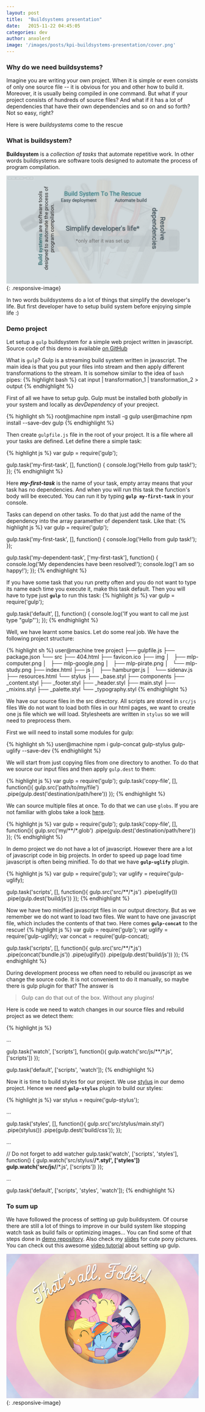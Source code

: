 ```yaml
---
layout: post
title:  "Buildsystems presentation"
date:   2015-11-22 04:45:05
categories: dev
author: anxolerd
image: '/images/posts/kpi-buildsystems-presentation/cover.png'
---
```


### Why do we need buildsystems?
Imagine you are writing your own project. When it is simple or even consists of only one source file -- it is obvious for you and other how to build it. Moreover, it is usually being compiled in one command.
But what if your project consists of hundreds of source files? And what if it has a lot of dependencies that have their own dependencies and so on and so forth? Not so easy, right?

Here is were _buildsystems_ come to the rescue

### What is buildsystem?

__Buildsystem__ is a _collection of tasks_ that automate repetitive work. In other words buildsystems are software tools designed to automate the process of program compilation.

![profit.png][profit.png]{: .responsive-image}

In two words buildsystems do a lot of things that simplify the developer's life. But first developer have to setup build system before enjoying simple life :)

### Demo project

Let setup a `gulp` buildsystem for a simple web project written in javascript. Source code of this demo is available [on GitHub][demo-gh]

What is `gulp`? Gulp is a streaming build system written in javascript. The main idea is that you put your files into stream and then apply different transformations to the stream. It is somehow similar to the idea of `bash` pipes:
{% highlight bash %}
cat input | transformation_1 | transformation_2 > output
{% endhighlight %}

First of all we have to setup gulp. Gulp must be installed both _globally_ in your system and locally as _devDependency_ of your preoject.

{% highlight sh %}
root@machine npm install -g gulp
user@machine npm install --save-dev gulp
{% endhighlight %}

Then create `gulpfile.js` file in the root of your project. It is a file where all your tasks are defined. Let define there a simple task:

{% highlight js %}
var gulp = require('gulp');

gulp.task('my-first-task', [], function() {
    console.log('Hello from gulp task!');
});
{% endhighlight %}

Here ___my-first-task___ is the name of your task, empty array means that your task has no dependencies. And when you will run this task the function's body will be executed.
You can run it by typing **`gulp my-first-task`** in your console. 

Tasks can depend on other tasks. To do that just add the name of the dependency into the array paramether of dependent task. Like that:
{% highlight js %}
var gulp = require('gulp');

gulp.task('my-first-task', [], function() {
    console.log('Hello from gulp task!');
});

gulp.task('my-dependent-task', ['my-first-task'], function() {
    console.log('My dependencies have been resolved!');
    console.log('I am so happy!');
});
{% endhighlight %}

If you have some task that you run pretty often and you do not want to type its name each time you execute it, make this task default. Then you will have to type just **`gulp`** to run this task:
{% highlight js %}
var gulp = require('gulp');

gulp.task('default', [], function() {
    console.log('If you want to call me just type "gulp"');
});
{% endhighlight %}

Well, we have learnt some basics. Let do some real job. We have the following project structure:

{% highlight sh %}
user@machine tree project
├── gulpfile.js
├── package.json
└── src
    ├── 404.html
    ├── favicon.ico
    ├── img
    │   ├── mlp-computer.png
    │   ├── mlp-google.png
    │   ├── mlp-pirate.png
    │   └── mlp-study.png
    ├── index.html
    ├── js
    │   ├── hamburger.js
    │   └── sidenav.js
    ├── resources.html
    └── stylus
        ├── _base.styl
        ├── components
        ├── _content.styl
        ├── _footer.styl
        ├── _header.styl
        ├── main.styl
        ├── _mixins.styl
        ├── _palette.styl
        └── _typography.styl
{% endhighlight %}

We have our source files in the src directory. All scripts are stored in `src/js` files We do not want to load both files in our html pages, we want to create one js file which we will load. Stylesheets are written in `stylus` so we will need to preprocess them.

First we will need to install some modules for gulp:

{% highlight sh %}
user@machine npm i gulp-concat gulp-stylus gulp-uglify --save-dev
{% endhighlight %}

We will start from just copying files from one directory to another. To do that we source our input files and then apply `gulp.dest` to them:

{% highlight js %}
var gulp = require('gulp');
gulp.task('copy-file', [], function(){
    gulp.src('path/to/my/file')
    .pipe(gulp.dest('destination/path/here'))
});
{% endhighlight %}

We can source multiple files at once. To do that we can use `globs`. If you are not familiar with globs take a look [here][globs].

{% highlight js %}
var gulp = require('gulp');
gulp.task('copy-file', [], function(){
    gulp.src('my/**/*.glob')
    .pipe(gulp.dest('destination/path/here'))
});
{% endhighlight %}

In demo project we do not have a lot of javascript. However there are a lot of javascript code in big projects. In order to speed up page load time javascript is often being minified. To do that we have **`gulp-uglify`** plugin.

{% highlight js %}
var gulp = require('gulp');
var uglify = require('gulp-uglify);

gulp.task('scripts', [], function(){
    gulp.src('src/**/*.js')
    .pipe(uglify())
    .pipe(gulp.dest('build/js'))
});
{% endhighlight %}

Now we have two minified javascript files in our output directory. But as we remember we do not want to load two files. We want to have one javascript file, which includes the contents of that two. Here comes **`gulp-concat`** to the rescue!
{% highlight js %}
var gulp = require('gulp');
var uglify = require('gulp-uglify);
var concat = require('gulp-concat);

gulp.task('scripts', [], function(){
    gulp.src('src/**/*.js')
    .pipe(concat('bundle.js'))
    .pipe(uglify())
    .pipe(gulp.dest('build/js'))
});
{% endhighlight %}

During development process we often need to rebuild ou javascript as we change the source code. It is not convenient to do it manually, so maybe there is gulp plugin for that? The answer is

> Gulp can do that out of the box. Without any plugins!

Here is code we need to watch changes in our source files and rebuild project as we detect them:

{% highlight js %}

...

gulp.task('watch', ['scripts'], function(){
    gulp.watch('src/js/**/*.js', ['scripts'])
});

gulp.task('default', ['scripts', 'watch']);
{% endhighlight %}

Now it is time to build styles for our project. We use [stylus][stylus] in our demo project. Hence we need **`gulp-stylus`** plugin to build our styles:

{% highlight js %}
var stylus = require('gulp-stylus');

...

gulp.task('styles', [], function(){
    gulp.src('src/stylus/main.styl')
    .pipe(stylus())
    .pipe(gulp.dest('build/css'));
});

...

// Do not forget to add watcher
gulp.task('watch', ['scripts', 'styles'], function() {
    gulp.watch('src/stylus/**/*.styl', ['styles'])
    gulp.watch('src/js/**/*.js', ['scripts'])
});

...

gulp.task('default', ['scripts', 'styles', 'watch']);
{% endhighlight %}

### To sum up
We have followed the process of setting up gulp buildsystem. Of course there are still a lot of things to improve in our build system like stopping watch task as build fails or optimizing images... You can find some of that steps done in [demo repository][demo-gh]. Also check my [slides][slides] for cute pony pictures.
You can check out this awesome [video tutorial][youtube-tutorial] about setting up gulp.
 
![final.jpg][final.jpg]{: .responsive-image}


[profit.png]: /images/posts/kpi-buildsystems-presentation/profit.png
[demo-gh]: https://github.com/anxolerd/kpi-buildsystems-demo
[globs]: https://github.com/isaacs/node-glob#glob-primer
[stylus]: https://learnboost.github.io/stylus/
[slides]: http://anxolerd.github.io/kpi-slides-buildsystems
[youtube-tutorial]: https://goo.gl/7KN5gP
[final.jpg]: /images/posts/kpi-buildsystems-presentation/final.jpg